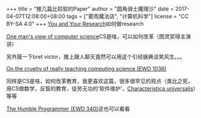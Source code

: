 +++
title = "推几篇比较软的Paper"
author = "圆角骑士魔理沙"
date = 2017-04-07T12:08:00+08:00
tags = ["雾雨魔法店", "计算机科学"]
license = "CC BY-SA 4.0"
+++
[You and Your Research](http://www.cs.virginia.edu/~robins/YouAndYourResearch.html)如何做research  


[One man's view of computer science](http://worrydream.com/refs/Hamming%20-%20One%20Man%27s%20View%20of%20Computer%20Science.pdf)CS是啥，可以如何改革（图灵奖得主演讲） 

另外膜一下bret victor，推上跟人聊天竟然可以用这个引经据典谈笑风生。。。

[On the cruelty of really teaching computing science (EWD 1036)](https://www.cs.utexas.edu/users/EWD/transcriptions/EWD10xx/EWD1036.html)

同样是CS是啥，如何改革教育，我更喜欢这篇，很多很罕见的观点（类比之死，用CS做数学，反智的教育，徒劳无功的‘软件维护’，[Characteristica universalis](https://en.wikipedia.org/wiki/Characteristica_universalis)）等等

[The Humble Programmer (EWD 340)](https://www.cs.utexas.edu/~EWD/transcriptions/EWD03xx/EWD340.html)这也可以看看 
